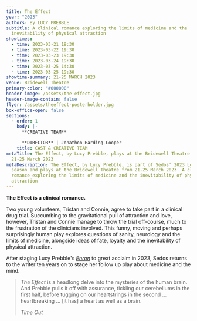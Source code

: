 ```yaml
---
title: The Effect
year: "2023"
authors: By LUCY PREBBLE
subtitle: A clinical romance exploring the limits of medicine and the
  inevitability of physical attraction
showtimes:
  - time: 2023-03-21 19:30
  - time: 2023-03-22 19:30
  - time: 2023-03-23 19:30
  - time: 2023-03-24 19:30
  - time: 2023-03-25 14:30
  - time: 2023-03-25 19:30
showtime-summary: 21-25 MARCH 2023
venue: Bridewell Theatre
primary-color: "#000000"
header-image: /assets/the-effect.jpg
header-image-contain: false
flyer: /assets/theeffect-posterholder.jpg
box-office-open: false
sections:
  - order: 1
    body: |-
      **CREATIVE TEAM**

      **DIRECTOR** | Jonathon Harding-Cooper
    title: CAST & CREATIVE TEAM
metaTitle: The Effect, by Lucy Prebble, plays at the Bridewell Theatre from
  21-25 March 2023
metaDescription: The Effect, by Lucy Prebble, is part of Sedos’ 2023 London
  season and plays at the Bridewell Theatre from 21-25 March 2023. A clinical
  romance exploring the limits of medicine and the inevitability of physical
  attraction
---
```

**The Effect is a clinical romance.** 

Two young volunteers, Tristan and Connie, agree to take part in a clinical drug trial. Succumbing to the gravitational pull of attraction and love, however, Tristan and Connie manage to throw the trial off-course, much to the frustration of the clinicians involved. This funny, moving and perhaps surprisingly human play explores questions of sanity, neurology and the limits of medicine, alongside ideas of fate, loyalty and the inevitability of physical attraction.

After staging Lucy Prebble's *[Enron](https://www.sedos.co.uk/shows/2013-enron)* to great acclaim in 2023, Sedos returns to the writer ten years on to stage her follow up play about medicine and the mind.

><em>The Effect</em></a> is a headlong delve into the mysteries of the human brain. And Prebble pulls it off with assurance, tickling our cerebellums in the first half, before tugging on our heartstrings in the second ... heartbreaking ... \[it has] a heart as well as a brain.
><footer><cite>Time Out</cite></footer>